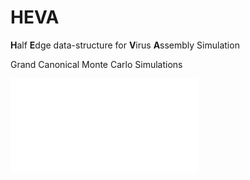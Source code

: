 # HEVA
**H**alf **E**dge data-structure for **V**irus **A**ssembly Simulation

Grand Canonical Monte Carlo Simulations

![Multiscale Modeling of Hepatitis B Virus Capsid Assembly and Its Dimorphism](TOC_small.pdf "Multiscale Modeling of Hepatitis B Virus Capsid Assembly and Its Dimorphism")
